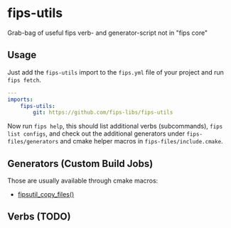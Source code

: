 # fips-utils
Grab-bag of useful fips verb- and generator-script not in "fips core"

## Usage

Just add the ```fips-utils``` import to the ```fips.yml``` file
of your project and run ```fips fetch```.

```yaml
---
imports:
    fips-utils:
        git: https://github.com/fips-libs/fips-utils
```

Now run ```fips help```, this should list additional verbs (subcommands),
```fips list configs```, and check out the additional generators
under ```fips-files/generators``` and cmake helper macros in
```fips-files/include.cmake```.

## Generators (Custom Build Jobs)

Those are usually available through cmake macros:

- [fipsutil_copy_files()](fips-files/generators/copy.py)

## Verbs (TODO)


